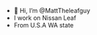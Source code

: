 - 👋 Hi, I’m @MattTheleafguy
- I work on Nissan Leaf
- From U.S.A WA state

<!---
MattTheleafguy/MattTheleafguy is a ✨ special ✨ repository because its `README.md` (this file) appears on your GitHub profile.
You can click the Preview link to take a look at your changes.
--->

